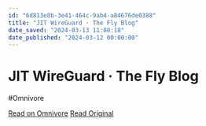 ```yaml
---
id: "6d813e8b-3e41-464c-9ab4-a84676de0388"
title: "JIT WireGuard · The Fly Blog"
date_saved: "2024-03-13 11:00:18"
date_published: "2024-03-12 00:00:00"
---
```


# JIT WireGuard · The Fly Blog
#Omnivore

[Read on Omnivore](https://omnivore.app/me/jit-wire-guard-the-fly-blog-18e37785bb0)
[Read Original](https://fly.io/blog/jit-wireguard-peers/)

